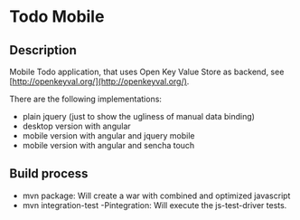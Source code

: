 Todo Mobile
===============

Description
-----------

Mobile Todo application, that uses Open Key Value Store as backend, see [http://openkeyval.org/](http://openkeyval.org/).

There are the following implementations:
- plain jquery (just to show the ugliness of manual data binding)
- desktop version with angular
- mobile version with angular and jquery mobile
- mobile version with angular and sencha touch


Build process
-------------
- mvn package: Will create a war with combined and optimized javascript
- mvn integration-test -Pintegration: Will execute the js-test-driver tests.